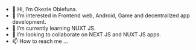 - 👋 Hi, I’m Okezie Obiefuna.
- 👀 I’m interested in Frontend web, Android, Game and decentrailzed app development.
- 🌱 I’m currently learning NUXT JS.
- 💞️ I’m looking to collaborate on NEXT JS and NUXT JS apps.
- 📫 How to reach me ...

<!---
Obi1-x/Obi1-x is a ✨ special ✨ repository because its `README.md` (this file) appears on your GitHub profile.
You can click the Preview link to take a look at your changes.
--->
